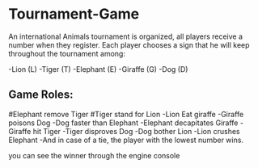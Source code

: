 # Tournament-Game
An international Animals tournament is organized, all players receive a number when they register.
Each player chooses a sign that he will keep throughout the tournament among:

-Lion (L)
-Tiger (T)
-Elephant (E)
-Giraffe (G)
-Dog (D)

## Game Roles:
#Elephant remove Tiger
#Tiger stand for Lion
-Lion Eat giraffe
-Giraffe poisons Dog
-Dog faster than Elephant
-Elephant decapitates Giraffe
-Giraffe hit Tiger
-Tiger disproves Dog
-Dog bother Lion
-Lion crushes Elephant
-And in case of a tie, the player with the lowest number wins.

you can see the winner through the engine console 
